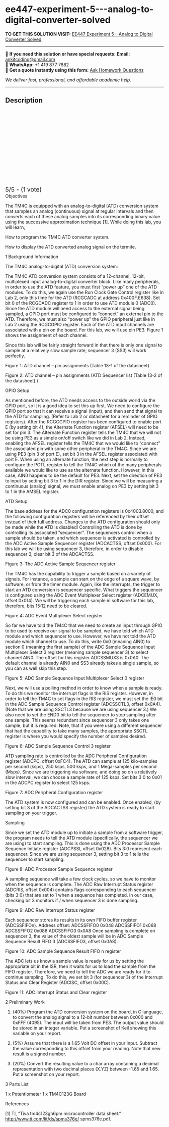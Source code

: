 # ee447-experiment-5---analog-to-digital-converter-solved
**TO GET THIS SOLUTION VISIT:** [EE447 Experiment 5 – Analog to Digital Converter Solved](https://www.ankitcodinghub.com/product/ee447-solved-5/)


---

📩 **If you need this solution or have special requests:** **Email:** ankitcoding@gmail.com  
📱 **WhatsApp:** +1 419 877 7882  
📄 **Get a quote instantly using this form:** [Ask Homework Questions](https://www.ankitcodinghub.com/services/ask-homework-questions/)

*We deliver fast, professional, and affordable academic help.*

---

<h2>Description</h2>



<div class="kk-star-ratings kksr-auto kksr-align-center kksr-valign-top" data-payload="{&quot;align&quot;:&quot;center&quot;,&quot;id&quot;:&quot;112896&quot;,&quot;slug&quot;:&quot;default&quot;,&quot;valign&quot;:&quot;top&quot;,&quot;ignore&quot;:&quot;&quot;,&quot;reference&quot;:&quot;auto&quot;,&quot;class&quot;:&quot;&quot;,&quot;count&quot;:&quot;1&quot;,&quot;legendonly&quot;:&quot;&quot;,&quot;readonly&quot;:&quot;&quot;,&quot;score&quot;:&quot;5&quot;,&quot;starsonly&quot;:&quot;&quot;,&quot;best&quot;:&quot;5&quot;,&quot;gap&quot;:&quot;4&quot;,&quot;greet&quot;:&quot;Rate this product&quot;,&quot;legend&quot;:&quot;5\/5 - (1 vote)&quot;,&quot;size&quot;:&quot;24&quot;,&quot;title&quot;:&quot;EE447 Experiment 5 - Analog to Digital Converter Solved&quot;,&quot;width&quot;:&quot;138&quot;,&quot;_legend&quot;:&quot;{score}\/{best} - ({count} {votes})&quot;,&quot;font_factor&quot;:&quot;1.25&quot;}">

<div class="kksr-stars">

<div class="kksr-stars-inactive">
            <div class="kksr-star" data-star="1" style="padding-right: 4px">


<div class="kksr-icon" style="width: 24px; height: 24px;"></div>
        </div>
            <div class="kksr-star" data-star="2" style="padding-right: 4px">


<div class="kksr-icon" style="width: 24px; height: 24px;"></div>
        </div>
            <div class="kksr-star" data-star="3" style="padding-right: 4px">


<div class="kksr-icon" style="width: 24px; height: 24px;"></div>
        </div>
            <div class="kksr-star" data-star="4" style="padding-right: 4px">


<div class="kksr-icon" style="width: 24px; height: 24px;"></div>
        </div>
            <div class="kksr-star" data-star="5" style="padding-right: 4px">


<div class="kksr-icon" style="width: 24px; height: 24px;"></div>
        </div>
    </div>

<div class="kksr-stars-active" style="width: 138px;">
            <div class="kksr-star" style="padding-right: 4px">


<div class="kksr-icon" style="width: 24px; height: 24px;"></div>
        </div>
            <div class="kksr-star" style="padding-right: 4px">


<div class="kksr-icon" style="width: 24px; height: 24px;"></div>
        </div>
            <div class="kksr-star" style="padding-right: 4px">


<div class="kksr-icon" style="width: 24px; height: 24px;"></div>
        </div>
            <div class="kksr-star" style="padding-right: 4px">


<div class="kksr-icon" style="width: 24px; height: 24px;"></div>
        </div>
            <div class="kksr-star" style="padding-right: 4px">


<div class="kksr-icon" style="width: 24px; height: 24px;"></div>
        </div>
    </div>
</div>


<div class="kksr-legend" style="font-size: 19.2px;">
            5/5 - (1 vote)    </div>
    </div>
Objectives

The TM4C is equipped with an analog-to-digital (ATD) conversion system that samples an analog (continuous) signal at regular intervals and then converts each of these analog samples into its corresponding binary value using the successive approximation technique [1]. While doing this lab, you will learn,

How to program the TM4C ATD converter system.

How to display the ATD converted analog signal on the termite.

1 Background Information

The TM4C analog-to-digital (ATD) conversion system:

The TM4C ATD conversion system consists of a 12-channel, 12-bit, multiplexed input analog-to-digital converter block. Like many peripherals, in order to use the ATD feature, you must first “power up” one of the ATD modules. To do this, we again use the Run Clock Gate Control register like in Lab 2, only this time for the ATD (RCGCADC at address 0x400F.E638). Set bit 0 of the RCGCADC register to 1 in order to use ATD module 0 (ADC0). Since the ATD module will need access to the external signal being sampled, a GPIO port must be configured to “connect” an external pin to the ATD. Therefore, we must also “power up” the GPIO peripheral just like in Lab 2 using the RCGCGPIO register. Each of the ATD input channels are associated with a pin on the board. For this lab, we will use pin PE3. Figure 1 shows the assignment of each channel.

Since this lab will be fairly straight forward in that there is only one signal to sample at a relatively slow sample rate, sequencer 3 (SS3) will work perfectly.

Figure 1: ATD channel – pin assignments (Table 13-1 of the datasheet)

Figure 2: ATD channel – pin assignments (ATD Sequencer list (Table 13-2 of the datasheet) )

GPIO Setup

As mentioned before, the ATD needs access to the outside world via the GPIO port, so it is a good idea to set this up first. We need to configure the GPIO port so that it can receive a signal (input), and then send that signal to the ATD for sampling. (Refer to Lab 2 or datasheet for a reminder of GPIO registers). After the RCGCGPIO register has been configured to enable port E (by setting bit 4), the Alternate Function register (AFSEL) will need to be set for pin 3. The Alternate Function register tells the TM4C that we will not be using PE3 as a simple on/off switch like we did in Lab 2. Instead, enabling the AFSEL register tells the TM4C that we would like to “connect” the associated pin with some other peripheral in the TM4C. Since we are using PE3 (pin 3 of port E), set bit 3 in the AFSEL register associated with port E. When using an alternate function, the next step is normally to configure the PCTL register to tell the TM4C which of the many peripherals available we would like to use as the alternate function. However, in this case, AIN0 happens to be the default for PE3. Next, set the direction of PE3 to input by setting bit 3 to 1 in the DIR register. Since we will be measuring a continuous (analog) signal, we must enable analog on PE3 by setting bit 3 to 1 in the AMSEL register.

ATD Setup

The base address for the ADC0 configuration registers is 0x4003.8000, and the following configuration registers will be referenced by their offset instead of their full address. Changes to the ATD configuration should only be made while the ATD is disabled! Controlling the ATD is done by controlling its associated “sequencer”. The sequencers control when a sample should be taken, and which sequencer is activated is controlled by the ADC Active Sample Sequencer register (ADCACTSS, offset 0x000). For this lab we will be using sequencer 3, therefore, in order to disable sequencer 3, clear bit 3 of the ADCACTSS.

Figure 3: The ADC Active Sample Sequencer register

The TM4C has the capability to trigger a sample based on a variety of signals. For instance, a sample can start on the edge of a square wave, by software, or from the timer module. Again, like the interrupts, the trigger to start an ATD conversion is sequencer specific. What triggers the sequencer is configured using the ADC Event Multiplexer Select register (ADCEMUX, offset 0x014). We will be triggering each sample in software for this lab, therefore, bits 15:12 need to be cleared.

Figure 4: ADC Event Multiplexer Select register

So far we have told the TM4C that we need to create an input through GPIO to be used to receive our signal to be sampled, we have told which ATD module and which sequencer to use. However, we have not told the ATD module which channel to use. To do this, write 0x0 (meaning AIN0) to section 0 (meaning the first sample) of the ADC Sample Sequence Input Multiplexer Select 3 register (meaning sample sequencer 3) to select channel AIN0. The offset for this register ADCSSMUX3 is 0x0A0. The default channel is already AIN0 and SS3 already takes a single sample, so you can as well skip this step.

Figure 5: ADC Sample Sequence Input Multiplexer Select 0 register

Next, we will use a polling method in order to know when a sample is ready. To do this we monitor the interrupt flags in the RIS register. However, in order to tell the TM4C to set flags in the RIS register, we must set the IE0 bit in the ADC Sample Sequence Control register (ADCSSCTL3, offset 0x0A4). (Note that we are using SSCTL3 because we are using sequencer 3.) We also need to set the END0 bit to tell the sequencer to stop sampling after one sample. This seems redundant since sequencer 3 only takes one sample, but it is required. Note, that if you were using a different sequencer that had the capability to take many samples, the appropriate SSCTL register is where you would specify the number of samples desired.

Figure 6: ADC Sample Sequence Control 3 register

ATD sampling rate is controlled by the ADC Peripheral Configuration register (ADCPC, offset 0xFC4). The ATD can sample at 125 kilo-samples per second (ksps), 250 ksps, 500 ksps, and 1 Mega-samples per second (Msps). Since we are triggering via software, and doing so on a relatively slow interval, we can choose a sample rate of 125 ksps. Set bits 3:0 to 0x01 in the ADCPC register to select 125 ksps.

Figure 7: ADC Peripheral Configuration register

The ATD system is now configured and can be enabled. Once enabled, (by setting bit 3 of the ADCACTSS register) the ATD system is ready to start sampling on your trigger.

Sampling

Since we set the ATD module up to initiate a sample from a software trigger, the program needs to tell the ATD module (specifically, the sequencer we are using) to start sampling. This is done using the ADC Processor Sample Sequence Initiate register (ADCPSSI, offset 0x028). Bits 3:0 represent each sequencer. Since we are using sequencer 3, setting bit 3 to 1 tells the sequencer to start sampling.

Figure 8: ADC Processor Sample Sequence register

A sampling sequence will take a few clock cycles, so we have to monitor when the sequence is complete. The ADC Raw Interrupt Status register (ADCRIS, offset 0x004) contains flags corresponding to each sequencer (bits 3:0) that are set to 1 when a sequence has completed. In our case, checking bit 3 monitors if / when sequencer 3 is done sampling.

Figure 9: ADC Raw Interrupt Status register

Each sequencer stores its results in its own FIFO buffer register (ADCSSFIFOn). Address offset: ADCSSFIFO0 0x048 ADCSSFIFO1 0x068 ADCSSFIFO2 0x088 ADCSSFIFO3 0x0A8 Once sampling is complete on sequencer 3, the value of the oldest sample will be in ADC Sample Sequence Result FIFO 3 (ADCSSFIFO3, offset 0x0A8).

Figure 10: ADC Sample Sequence Result FIFO n register

The ADC lets us know a sample value is ready for us by setting the appropriate bit in the ISR, then it waits for us to load the sample from the FIFO register. Therefore, we need to tell the ADC we are ready for it to continue sampling. To do this, we set bit 3 (for sequencer 3) of the Interrupt Status and Clear Register (ADCISC, offset 0x00C).

Figure 11: ADC Interrupt Status and Clear register

2 Preliminary Work

1. (40%) Program the ATD conversion system on the board, in C language, to convert the analog signal to a 12-bit number between 0x000 and 0xFFF (4095). The input will be taken from PE3. The output value should be stored in an integer variable. Put a screenshot of Keil showing this variable on your report.

2. (5%) Assume that there is a 1.65 Volt DC offset in your input. Subtract the value corresponding to this offset from your reading. Note that new result is a signed number.

3. (20%) Convert the resulting value to a char array containing a decimal representation with two decimal places (X.YZ) between -1.65 and 1.65. Put a screenshot on your report.

3 Parts List

1 x Potentiometer 1 x TM4C123G Board

References

[1] TI, “Tiva tm4c123gh6pm microcontroller data sheet.” http://www.ti.com/lit/ds/spms376e/ spms376e.pdf.
